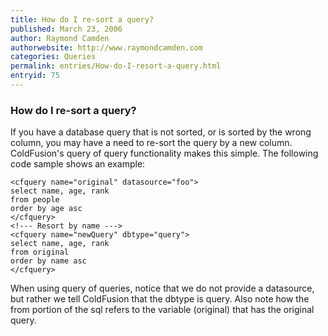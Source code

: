 ```yaml
---
title: How do I re-sort a query?
published: March 23, 2006
author: Raymond Camden
authorwebsite: http://www.raymondcamden.com
categories: Queries
permalink: entries/How-do-I-resort-a-query.html
entryid: 75
---
```


<h3>How do I re-sort a query?</h3>

<p>
If you have a database query that is not sorted, or is sorted by the wrong column, you may have a need to re-sort the query by a new column. ColdFusion's query of query functionality makes this simple. The following code sample shows an example:
</p>

<pre><code class="language-markup">&lt;cfquery name=&quot;original&quot; datasource=&quot;foo&quot;&gt;
select name, age, rank
from people
order by age asc
&lt;/cfquery&gt;
&lt;!--- Resort by name ---&gt;
&lt;cfquery name=&quot;newQuery&quot; dbtype=&quot;query&quot;&gt;
select name, age, rank
from original
order by name asc
&lt;/cfquery&gt;
</code></pre>

<p>
When using query of queries, notice that we do not provide a datasource, but rather we tell ColdFusion that the dbtype is query. Also note how the from portion of the sql refers to the variable (original) that has the original query.
</p>



